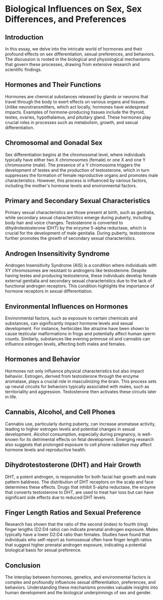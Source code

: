 # Biological Influences on Sex, Sex Differences, and Preferences

## Introduction

In this essay, we delve into the intricate world of hormones and their profound effects on sex differentiation, sexual preferences, and behaviors. The discussion is rooted in the biological and physiological mechanisms that govern these processes, drawing from extensive research and scientific findings.

## Hormones and Their Functions

Hormones are chemical substances released by glands or neurons that travel through the body to exert effects on various organs and tissues. Unlike neurotransmitters, which act locally, hormones have widespread impacts. Examples of hormone-producing tissues include the thyroid, testes, ovaries, hypothalamus, and pituitary gland. These hormones play crucial roles in processes such as metabolism, growth, and sexual differentiation.

## Chromosomal and Gonadal Sex

Sex differentiation begins at the chromosomal level, where individuals typically have either two X chromosomes (female) or one X and one Y chromosome (male). The presence of a Y chromosome triggers the development of testes and the production of testosterone, which in turn suppresses the formation of female reproductive organs and promotes male characteristics. However, this process is influenced by various factors, including the mother's hormone levels and environmental factors.

## Primary and Secondary Sexual Characteristics

Primary sexual characteristics are those present at birth, such as genitalia, while secondary sexual characteristics emerge during puberty, including body hair and voice changes. Testosterone is converted to dihydrotestosterone (DHT) by the enzyme 5-alpha reductase, which is crucial for the development of male genitalia. During puberty, testosterone further promotes the growth of secondary sexual characteristics.

## Androgen Insensitivity Syndrome

Androgen Insensitivity Syndrome (AIS) is a condition where individuals with XY chromosomes are resistant to androgens like testosterone. Despite having testes and producing testosterone, these individuals develop female external genitalia and secondary sexual characteristics due to the lack of functional androgen receptors. This condition highlights the importance of hormone receptors in sexual differentiation.

## Environmental Influences on Hormones

Environmental factors, such as exposure to certain chemicals and substances, can significantly impact hormone levels and sexual development. For instance, herbicides like atrazine have been shown to cause testicular malformations in frogs and potentially affect human sperm counts. Similarly, substances like evening primrose oil and cannabis can influence estrogen levels, affecting both males and females.

## Hormones and Behavior

Hormones not only influence physical characteristics but also impact behavior. Estrogen, derived from testosterone through the enzyme aromatase, plays a crucial role in masculinizing the brain. This process sets up neural circuits for behaviors typically associated with males, such as territoriality and aggression. Testosterone then activates these circuits later in life.

## Cannabis, Alcohol, and Cell Phones

Cannabis use, particularly during puberty, can increase aromatase activity, leading to higher estrogen levels and potential changes in sexual development. Alcohol consumption, especially during pregnancy, is well-known for its detrimental effects on fetal development. Emerging research also suggests that prolonged exposure to cell phone radiation may affect hormone levels and reproductive health.

## Dihydrotestosterone (DHT) and Hair Growth

DHT, a potent androgen, is responsible for both facial hair growth and male pattern baldness. The distribution of DHT receptors on the scalp and face determines these effects. Drugs that inhibit 5-alpha reductase, the enzyme that converts testosterone to DHT, are used to treat hair loss but can have significant side effects due to reduced DHT levels.

## Finger Length Ratios and Sexual Preference

Research has shown that the ratio of the second (index) to fourth (ring) finger lengths (D2:D4 ratio) can indicate prenatal androgen exposure. Males typically have a lower D2:D4 ratio than females. Studies have found that individuals who self-report as homosexual often have finger length ratios that suggest higher prenatal androgen exposure, indicating a potential biological basis for sexual preference.

## Conclusion

The interplay between hormones, genetics, and environmental factors is complex and profoundly influences sexual differentiation, preferences, and behaviors. Understanding these mechanisms provides valuable insights into human development and the biological underpinnings of sex and gender.